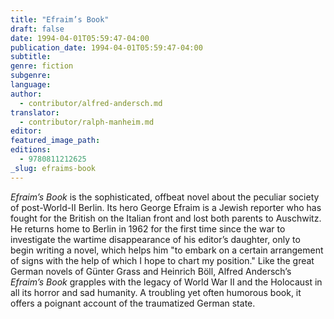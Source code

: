 ```yaml
---
title: "Efraim’s Book"
draft: false
date: 1994-04-01T05:59:47-04:00
publication_date: 1994-04-01T05:59:47-04:00
subtitle:
genre: fiction
subgenre:
language:
author:
  - contributor/alfred-andersch.md
translator:
  - contributor/ralph-manheim.md
editor:
featured_image_path:
editions:
  - 9780811212625
_slug: efraims-book
---
```


_Efraim’s Book_ is the sophisticated, offbeat novel about the peculiar society of post-World-II Berlin. Its hero George Efraim is a Jewish reporter who has fought for the British on the Italian front and lost both parents to Auschwitz. He returns home to Berlin in 1962 for the first time since the war to investigate the wartime disappearance of his editor’s daughter, only to begin writing a novel, which helps him "to embark on a certain arrangement of signs with the help of which I hope to chart my position." Like the great German novels of Günter Grass and Heinrich Böll, Alfred Andersch’s _Efraim’s Book_ grapples with the legacy of World War II and the Holocaust in all its horror and sad humanity. A troubling yet often humorous book, it offers a poignant account of the traumatized German state.


